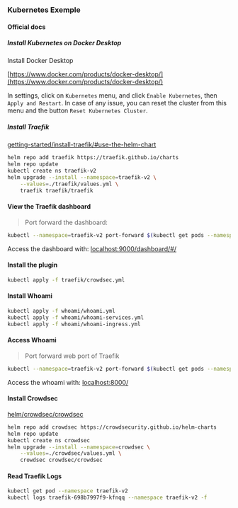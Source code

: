 ### Kubernetes Exemple

#### Official docs

##### Install Kubernetes on Docker Desktop

Install Docker Desktop

[https://www.docker.com/products/docker-desktop/](https://www.docker.com/products/docker-desktop/)

In settings, click on `Kubernetes` menu, and click `Enable Kubernetes`, then `Apply and Restart`.
In case of any issue, you can reset the cluster from this menu and the button `Reset Kubernetes Cluster`.

##### Install Traefik

[getting-started/install-traefik/#use-the-helm-chart](https://doc.traefik.io/traefik/getting-started/install-traefik/#use-the-helm-chart)

```bash
helm repo add traefik https://traefik.github.io/charts
helm repo update
kubectl create ns traefik-v2
helm upgrade --install --namespace=traefik-v2 \
    --values=./traefik/values.yml \
    traefik traefik/traefik
```

#### View the Traefik dashboard

> Port forward the dashboard:

```bash
kubectl --namespace=traefik-v2 port-forward $(kubectl get pods --namespace=traefik-v2 --selector "app.kubernetes.io/name=traefik" --output=name) 9000:9000
```

Access the dashboard with: [localhost:9000/dashboard/#/](http://localhost:9000/dashboard/#/)

#### Install the plugin

```bash
kubectl apply -f traefik/crowdsec.yml
```

#### Install Whoami
```bash
kubectl apply -f whoami/whoami.yml
kubectl apply -f whoami/whoami-services.yml
kubectl apply -f whoami/whoami-ingress.yml
```

#### Access Whoami

> Port forward web port of Traefik

```bash
kubectl --namespace=traefik-v2 port-forward $(kubectl get pods --namespace=traefik-v2 --selector "app.kubernetes.io/name=traefik" --output=name) 8000:8000
```

Access the whoami with: [localhost:8000/](http://localhost:8000/)

#### Install Crowdsec

[helm/crowdsec/crowdsec](https://artifacthub.io/packages/helm/crowdsec/crowdsec)

```bash
helm repo add crowdsec https://crowdsecurity.github.io/helm-charts
helm repo update
kubectl create ns crowdsec
helm upgrade --install --namespace=crowdsec \
    --values=./crowdsec/values.yml \
    crowdsec crowdsec/crowdsec
```

#### Read Traefik Logs

```bash
kubectl get pod --namespace traefik-v2
kubectl logs traefik-698b7997f9-kfnqq --namespace traefik-v2 -f
```